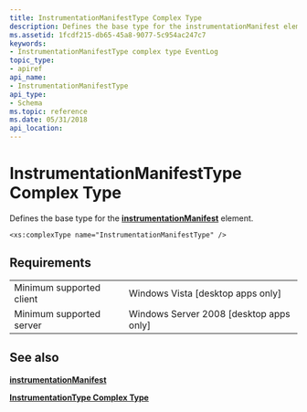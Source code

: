 ```yaml
---
title: InstrumentationManifestType Complex Type
description: Defines the base type for the instrumentationManifest element.
ms.assetid: 1fcdf215-db65-45a8-9077-5c954ac247c7
keywords:
- InstrumentationManifestType complex type EventLog
topic_type:
- apiref
api_name:
- InstrumentationManifestType
api_type:
- Schema
ms.topic: reference
ms.date: 05/31/2018
api_location: 
---
```


# InstrumentationManifestType Complex Type

Defines the base type for the [**instrumentationManifest**](eventmanifestschema-instrumentationmanifest-element.md) element.

``` syntax
<xs:complexType name="InstrumentationManifestType" />
```

## Requirements



|                                     |                                                      |
|-------------------------------------|------------------------------------------------------|
| Minimum supported client<br/> | Windows Vista \[desktop apps only\]<br/>       |
| Minimum supported server<br/> | Windows Server 2008 \[desktop apps only\]<br/> |



## See also

<dl> <dt>

[**instrumentationManifest**](eventmanifestschema-instrumentationmanifest-element.md)
</dt> <dt>

[**InstrumentationType Complex Type**](eventmanifestschema-instrumentationtype-complextype.md)
</dt> </dl>

 

 






